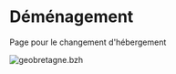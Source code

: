 # Déménagement
Page pour le changement d'hébergement

![geobretagne.bzh](https://framapic.org/cQsh7rYKiUr6/XnshLFEZCWIt.png)
